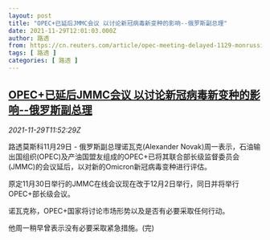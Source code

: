 ```yaml
---
layout: post
title: "OPEC+已延后JMMC会议 以讨论新冠病毒新变种的影响--俄罗斯副总理"
date: 2021-11-29T12:01:03.000Z
author: 路透
from: https://cn.reuters.com/article/opec-meeting-delayed-1129-monrussia-idCNKBS2IE12H
tags: [ 路透 ]
categories: [ 路透 ]
---
```

<!--1638187263000-->
[OPEC+已延后JMMC会议 以讨论新冠病毒新变种的影响--俄罗斯副总理](https://cn.reuters.com/article/opec-meeting-delayed-1129-monrussia-idCNKBS2IE12H)
------

<div>
<div><i>2021-11-29T11:52:29Z</i></div><p>路透莫斯科11月29日 - 俄罗斯副总理诺瓦克(Alexander Novak)周一表示，石油输出国组织(OPEC)及产油国盟友组成的OPEC+已将其联合部长级监督委员会(JMMC)的会议延后，以对新的Omicron新冠病毒变种进行评估。</p><p>原定11月30日举行的JMMC在线会议现在改于12月2日举行，同日并将举行OPEC+部长级会议。</p><p>诺瓦克称，OPEC+国家将讨论市场形势以及是否有必要采取任何行动。</p><p>他周一稍早曾表示没有必要采取紧急措施。(完)</p>
</div>
